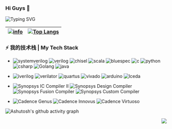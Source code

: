 ### Hi Guys 👋

![Typing SVG](https://readme-typing-svg.demolab.com/?lines=没有人耻笑你，而是你自己磨灭目标。;不要把目标定得太高，太高近乎妄想。;凡我不能创造的，我就不能理解。;注意你的思想，因为它将变成你的言辞。;注意你的言辞，因为它将变成你的行动。;注意你的行动，因为它将变成你的习惯。;注意你的习惯，因为它将变成你的性格。;注意你的性格，因为它们将决定你的命运。;我们想的是什么，就会成为什么样的人。)

|[![info](https://github-readme-stats.vercel.app/api?username=poorjobless&show_icons=true&theme=radical)]()|[![Top Langs](https://github-readme-stats.vercel.app/api/top-langs/?username=poorjobless&layout=compact&theme=radical&langs_count=8)]()|
|  ----  | ----  |

### ⚡ 我的技术栈 | My Tech Stack 

* ![systemverilog](https://img.shields.io/badge/-SystemVerilog-CAD09D.svg) ![verilog](https://img.shields.io/badge/-Verilog-8985F0.svg) ![chisel](https://img.shields.io/badge/-Chisel-2030A0.svg) ![scala](https://img.shields.io/badge/-Scala-2030A0.svg) ![bluespec](https://img.shields.io/badge/-Bluespec-2030A0.svg) ![c](https://img.shields.io/badge/-C/C++-red?logo=c&logoColor=ffffff) ![python](https://img.shields.io/badge/-Python-3776AB?logo=python&logoColor=ffffff) ![csharp](https://img.shields.io/badge/-Csharp-239120?logo=csharp&logoColor=ffffff) ![Golang](https://img.shields.io/badge/-Go-2030A0.svg) ![java](https://img.shields.io/badge/-Java-2030A0.svg)

* ![iverilog](https://img.shields.io/badge/-iverilog-green.svg) ![verilator](https://img.shields.io/badge/-verilator-green.svg) ![quartus](https://img.shields.io/badge/-Quartus-blue.svg?logo=intel&logoColor=ffffff) ![vivado](https://img.shields.io/badge/-Vivado-FF1010.svg?logo=xilinx&logoColor=ffffff) ![arduino](https://img.shields.io/badge/-Arduino-00979D.svg?logo=arduino&logoColor=ffffff) ![lceda](https://img.shields.io/badge/-立创EDA-5070F0.svg)

* ![Synopsys IC Compiler II](https://img.shields.io/badge/-Synopsys%20IC%20Compiler%20II-green.svg) ![Synopsys Design Compiler](https://img.shields.io/badge/-Synopsys%20Design%20Compiler-green.svg) ![Synopsys Fusion Compiler](https://img.shields.io/badge/-Synopsys%20Fusion%20Compiler-green.svg) ![Synopsys Custom Compiler](https://img.shields.io/badge/-Synopsys%20Custom%20Compiler-green.svg)

*  ![Cadence Genus](https://img.shields.io/badge/-Cadence%20Genus-blue.svg) ![Cadence Innovus](https://img.shields.io/badge/-Cadence%20Innovus-FF1010.svg) ![Cadence Virtuoso](https://img.shields.io/badge/-Cadence%20Virtuoso-FF1010.svg)

![Ashutosh's github activity graph](https://github-readme-activity-graph.vercel.app/graph?username=poorjobless&theme=dracula)

<img align="right" src="https://komarev.com/ghpvc/?username=poorjobless&color=green">
<!--
**poorjobless/poorjobless** is a ✨ _special_ ✨ repository because its `README.md` (this file) appears on your GitHub profile.

Here are some ideas to get you started:

- 🔭 I’m currently working on ...
- 🌱 I’m currently learning ...
- 👯 I’m looking to collaborate on ...
- 🤔 I’m looking for help with ...
- 💬 Ask me about ...
- 📫 How to reach me: ...
- 😄 Pronouns: ...
- ⚡ Fun fact: ...
-->
